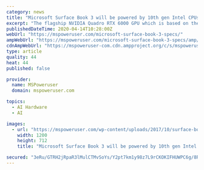 ```yaml
---
category: news
title: "Microsoft Surface Book 3 will be powered by 10th gen Intel CPUs, up to 32GB RAM and Nvidia Quadro GPU"
excerpt: "The flagship NVIDIA Quadro RTX 6000 GPU which is based on the NVIDIA Turing architecture with 24GB GPU memory will allow users to work with the largest models, designs, 8K video content, AI-augmented tools, and multi-application workflows. NVIDIA offers the following Quadro GPUs for laptops. I hope Microsoft selects Quadro RTX 3000 and above ..."
publishedDateTime: 2020-04-14T10:28:00Z
webUrl: "https://mspoweruser.com/microsoft-surface-book-3-specs/"
ampWebUrl: "https://mspoweruser.com/microsoft-surface-book-3-specs/amp/"
cdnAmpWebUrl: "https://mspoweruser-com.cdn.ampproject.org/c/s/mspoweruser.com/microsoft-surface-book-3-specs/amp/"
type: article
quality: 44
heat: 44
published: false

provider:
  name: MSPoweruser
  domain: mspoweruser.com

topics:
  - AI Hardware
  - AI

images:
  - url: "https://mspoweruser.com/wp-content/uploads/2017/10/surface-book-2-4.jpg"
    width: 1200
    height: 712
    title: "Microsoft Surface Book 3 will be powered by 10th gen Intel CPUs, up to 32GB RAM and Nvidia Quadro GPU"

secured: "3eRu/GTRH2jRpaR3lMulCTMvSoYs/Y2pt7km1y98z7L9rCKOKIFHUWPC6g/8Rq0YnH99v55KG53VLRGT6hE4jMQkBFgs6Lc51Q9Az45S2oBPqtJ5ERXJ67bvksGemsNqr1xUWcuKayz3klpXECBPgdDTLOhhT0iv9i3xpQNdFeLHCLBlrVo9vPVBpxIx+FKKQMJ4CHKWOlnEDy9tc4rggFx4Agghgeqzq5jApC+PkYFktcLovNkJcnpQGnACWBlV0MH75gn+PkSrR0+4wBbbYXumZcdI5RTa7YGXrqJS0oMQ03kS/SpdziXd/V9Y2Wb6s3EsN7cU0qsbmpbN985/pohvp4+RGpoh9dQPDvs/sCNus9IJJdJTsx+YYQBye7or32CdqN6ybZfrhmzii+dZXtrbbx52vaQcIq9T2oN/LMAMWsGrR6g2zTBsQA2yHHQyr/3fcN/LF1FPqmau1KH7gX2CYGJWQnfe2OFe98ksrTk=;tWi8b18wjX3u6C9yWJKRWw=="
---
```


